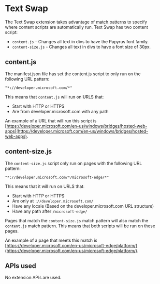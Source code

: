# Text Swap
The Text Swap extension takes advantage of [match patterns](https://developer.mozilla.org/Add-ons/WebExtensions/Match_patterns) to specify where content scripts are automatically run.
Text Swap has two content script:
- `content.js` - Changes all text in divs to have the Papyrus font family.
- `content-size.js` - Changes all text in divs to have a font size of 30px.

## content.js

The manifest.json file has set the content.js script to only run on the following URL pattern:

`"*://developer.microsoft.com/*"`

This means that `content.js` will run on URLS that:
- Start with HTTP or HTTPS 
- Are from developer.microsoft.com with any path

An example of a URL that will run this script is [https://developer.microsoft.com/en-us/windows/bridges/hosted-web-apps](https://developer.microsoft.com/en-us/windows/bridges/hosted-web-apps).

## content-size.js
The `content-size.js` script only run on pages with the following URL pattern:

`"*://developer.microsoft.com/*/microsoft-edge/*"`

This means that it will run on URLS that:
- Start with HTTP or HTTPS 
- Are only at `://developer.microsoft.com/`
- Have any locale (Based on the developer.microsoft.com URL structure)
- Have any path after `/microsoft-edge/`

Pages that match the `content-size.js` match pattern will also match the `content.js` match pattern.
This means that both scripts will be run on these pages. 

An example of a page that meets this match is [https://developer.microsoft.com/en-us/microsoft-edge/platform/](https://developer.microsoft.com/en-us/microsoft-edge/platform/).

## APIs used
No extension APIs are used.
